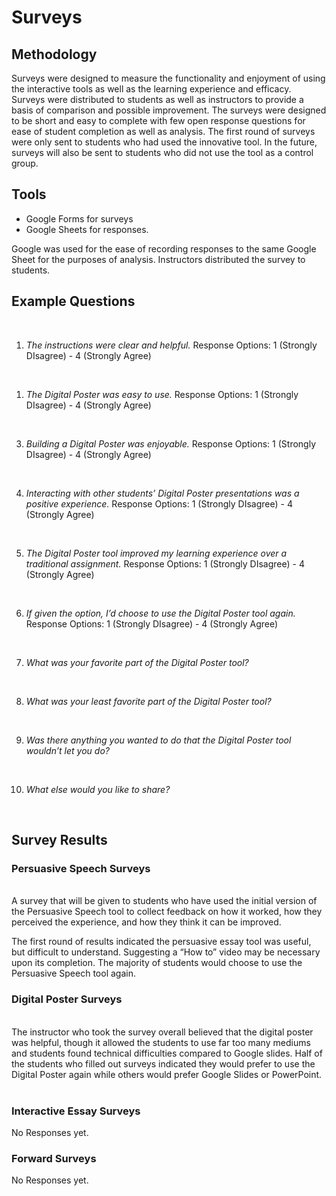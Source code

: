 

# Surveys

## **Methodology**
Surveys were designed to measure the functionality and enjoyment of using the interactive tools as well as the learning experience and efficacy. Surveys were distributed to students as well as instructors to provide a basis of comparison and possible improvement. The surveys were designed to be short and easy to complete with few open response questions for ease of student completion as well as analysis. The first round of surveys were only sent to students who had used the innovative tool. In the future, surveys will also be sent to students who did not use the tool as a control group.

## **Tools**
* Google Forms for surveys
* Google Sheets for responses.

Google was used for the ease of recording responses to the same Google Sheet for the purposes of analysis. Instructors distributed the survey to students.

## **Example Questions**
<br>

1. *The instructions were clear and helpful.*
Response Options:
1 (Strongly DIsagree) - 4 (Strongly Agree)
<br>


1. *The Digital Poster was easy to use.*
Response Options:
1 (Strongly DIsagree) - 4 (Strongly Agree)

<br>

3. *Building a Digital Poster was enjoyable.*
Response Options:
1 (Strongly DIsagree) - 4 (Strongly Agree)

<br>

4. *Interacting with other students’ Digital Poster presentations was a positive experience.*
Response Options:
1 (Strongly DIsagree) - 4 (Strongly Agree)

<br>

5. *The Digital Poster tool improved my learning experience over a traditional assignment.*
Response Options:
1 (Strongly DIsagree) - 4 (Strongly Agree)

<br>

6. *If given the option, I’d choose to use the Digital Poster tool again.*
Response Options:
1 (Strongly DIsagree) - 4 (Strongly Agree)

<br>

7. *What was your favorite part of the Digital Poster tool?*

<br>

8. *What was your least favorite part of the Digital Poster tool?*

<br>

9.  *Was there anything you wanted to do that the Digital Poster tool wouldn’t let you do?*

<br>

10. *What else would you like to share?*

<br>

## **Survey Results**

### Persuasive Speech Surveys
<br>
A survey that will be given to students who have used the initial version of the Persuasive Speech tool to collect feedback on how it worked, how they perceived the experience, and how they think it can be improved.

The first round of results indicated the persuasive essay tool was useful, but difficult to understand. Suggesting a “How to” video may be necessary upon its completion. The majority of students would choose to use the Persuasive Speech tool again.

### Digital Poster Surveys
<br>
The instructor who took the survey overall believed that the digital poster was helpful, though it allowed the students to use far too many mediums and students found technical difficulties compared to Google slides. Half of the students who filled out surveys indicated they would prefer to use the Digital Poster again while others would prefer Google Slides or PowerPoint.
<br>
<br>

### Interactive Essay Surveys
No Responses yet.

### Forward Surveys
No Responses yet.